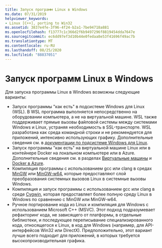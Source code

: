 ```yaml
---
title: Запуск программ Linux в Windows
ms.date: 07/31/2019
helpviewer_keywords:
- Linux [C++], porting to Win32
ms.assetid: 3837e4fe-3f96-4f24-b2a1-7be94718a881
ms.openlocfilehash: f13777c1c366d2f6b9497296f8819454dda7647e
ms.sourcegitcommit: ec6dd97ef3d10b44e0fedaa8e53f41696f49ac7b
ms.translationtype: MT
ms.contentlocale: ru-RU
ms.lasthandoff: 08/25/2020
ms.locfileid: "88837051"
---
```

# <a name="running-linux-programs-on-windows"></a>Запуск программ Linux в Windows

Для запуска программы Linux в Windows возможны следующие варианты:

- Запуск программы "как есть" в подсистеме Windows для Linux (WSL). В WSL программа выполняется непосредственно на оборудовании компьютера, а не на виртуальной машине. WSL также поддерживает прямые вызовы файловой системы между системами Windows и Linux, устраняя необходимость в SSL-транспорте. WSL разработана как среда командной строки и не рекомендуется для приложений, интенсивно использующих графику. Дополнительные сведения см. в [документации по подсистеме Windows для Linux](/windows/wsl/about).
- Запуск программы "как есть" на виртуальной машине Linux или в контейнере Docker на локальном компьютере или в Azure. Дополнительные сведения см. в разделах [Виртуальные машины](https://azure.microsoft.com/services/virtual-machines/) и [Docker в Azure](/azure/docker/).
- Компиляция программы с использованием gcc или clang в средах [MinGW](http://MinGW.org/) или [MinGW-w64](https://sourceforge.net/p/mingw-w64/wiki2/Home/), которые предоставляют слой преобразования системных вызовов Linux в системные вызовы Windows.
- Компиляция и запуск программы с использованием gcc или clang в среде [Cygwin](https://www.cygwin.com/), которая предоставляет более полную среду Linux в Windows по сравнению с MinGW или MinGW-w64.
- Ручное портирование кода из Linux и компиляция для Windows с использованием Microsoft C++ (MSVC). Этот подход подразумевает рефакторинг кода, не зависящего от платформы, в отдельные библиотеки, и последующее переписывание специализированного кода, относящегося к Linux, в код для Windows (например, для API-интерфейсов Win32 или DirectX). Предположительно, этот вариант лучше всего подходит для приложений, в которых требуется высокопроизводительная графика.
